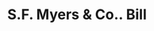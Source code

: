 ---
doi: 10.7916/D89S336T
date_other: '1900'
date_other_textual: 1900-1909
form: printed ephemera
genre:
- Invoices
name:
- S.F. Myers & Co.
object_in_context_url: https://biggert.cul.columbia.edu/items/view/ave_biggert_01915
subject_hierarchical_geographic:
- New York, New York, United States
subject_name:
- S.F. Myers & Co.
title: S.F. Myers & Co.. Bill
sort_title: S.F. Myers & Co.. Bill
call_number: ave_biggert_01915
coordinates:
- 40.71277777777778,-74.00583333333333
pid: ave_biggert_01915
identifiers: ave_biggert_01915
thumbnail: https://derivativo-2.library.columbia.edu/iiif/2/ldpd:490612/full/!256,256/0/native.jpg
permalink: "/biggert/ave_biggert_01915/"
layout: iiif-image-page
---